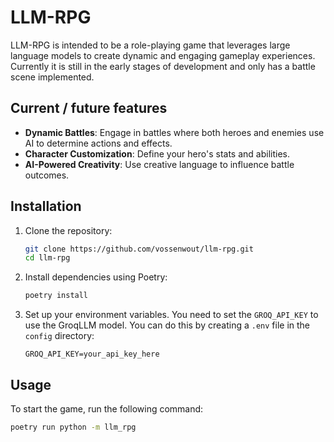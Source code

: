 # LLM-RPG

LLM-RPG is intended to be a role-playing game that leverages large language models to create dynamic and engaging gameplay experiences. Currently it is still in the early stages of development and only has a battle scene implemented.

## Current / future features

- **Dynamic Battles**: Engage in battles where both heroes and enemies use AI to determine actions and effects.
- **Character Customization**: Define your hero's stats and abilities.
- **AI-Powered Creativity**: Use creative language to influence battle outcomes.

## Installation

1. Clone the repository:

   ```bash
   git clone https://github.com/vossenwout/llm-rpg.git
   cd llm-rpg
   ```

2. Install dependencies using Poetry:

   ```bash
   poetry install
   ```

3. Set up your environment variables. You need to set the `GROQ_API_KEY` to use the GroqLLM model. You can do this by creating a `.env` file in the `config` directory:

   ```plaintext
   GROQ_API_KEY=your_api_key_here
   ```

## Usage

To start the game, run the following command:

```bash
poetry run python -m llm_rpg
```
